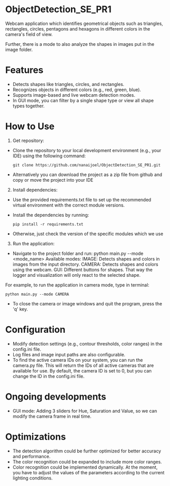 # ObjectDetection_SE_PR1

Webcam application which identifies geometrical objects such as triangles, rectangles, circles, pentagons and hexagons in different colors in the camera's field of view.

Further, there is a mode to also analyze the shapes in images put in the image folder.

# Features

- Detects shapes like triangles, circles, and rectangles.
- Recognizes objects in different colors (e.g., red, green, blue).
- Supports image-based and live webcam detection modes.
- In GUI mode, you can filter by a single shape type or view all shape types together.


# How to Use

1. Get repository:
- Clone the repository to your local development environment (e.g., your IDE) using the following command:

  ```
  git clone https://github.com/nanaijoel/ObjectDetection_SE_PR1.git
  ```

- Alternatively you can download the project as a zip file from github and copy or move the project into your IDE


2. Install dependencies:
- Use the provided requirements.txt file to set up the recommended virtual environment 
  with the correct module versions.
- Install the dependencies by running:

  ```
  pip install -r requirements.txt
  ```

- Otherwise, just check the version of the specific modules which we use


3. Run the application:
- Navigate to the project folder and run: python main.py --mode <mode_name>
  Available modes: 
  IMAGE: Detects shapes and colors in images from the input directory. 
  CAMERA: Detects shapes and colors using the webcam.
  GUI: Different buttons for shapes. That way the logger and visualization will only react to the selected shape.

For example, to run the application in camera mode, type in terminal:

  ```
  python main.py --mode CAMERA
  ```

- To close the camera or image windows and quit the program, press the 'q' key. 

# Configuration

- Modify detection settings (e.g., contour thresholds, color ranges) in the config.ini file. 
- Log files and image input paths are also configurable.
- To find the active camera IDs on your system, you can run the camera.py file. 
  This will return the IDs of all active cameras that are available for use.
  By default, the camera ID is set to 0, but you can change the ID in the config.ini file.

# Ongoing developments

- GUI mode: Adding 3 sliders for Hue, Saturation and Value, so we can modify the camera frame in real time. 


# Optimizations

- The detection algorithm could be further optimized for better accuracy and performance.
- The color recognition could be expanded to include more color ranges.
- Color recognition could be implemented dynamically. At the moment, you have to adjust the values of the parameters
  according to the current lighting conditions.
